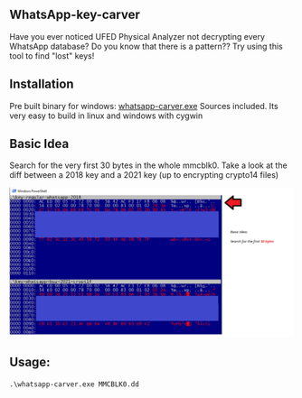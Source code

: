 ## WhatsApp-key-carver
Have you ever noticed UFED Physical Analyzer not decrypting every WhatsApp database?
Do you know that there is a pattern?? Try using this tool to find "lost" keys!

## Installation 
Pre built binary for windows: [whatsapp-carver.exe](https://github.com/leosol/whatsapp-key-carver/tree/main/build)
Sources included. Its very easy to build in linux and windows with cygwin

## Basic Idea 

Search for the very first 30 bytes in the whole mmcblk0. Take a look at the diff between a 2018 key and a 2021 key (up to encrypting crypto14 files)

![Basic Idea](pics/basic-idea.png)


## Usage:
```
.\whatsapp-carver.exe MMCBLK0.dd
```

